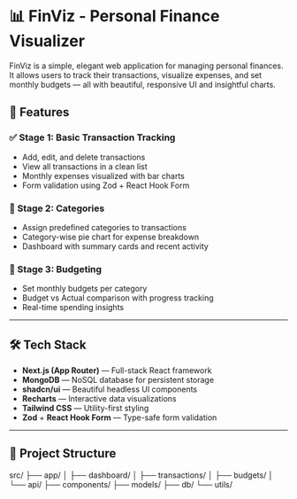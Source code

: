 # 📊 FinViz - Personal Finance Visualizer

FinViz is a simple, elegant web application for managing personal finances. It allows users to track their transactions, visualize expenses, and set monthly budgets — all with beautiful, responsive UI and insightful charts.

## 🌟 Features

### ✅ Stage 1: Basic Transaction Tracking

- Add, edit, and delete transactions
- View all transactions in a clean list
- Monthly expenses visualized with bar charts
- Form validation using Zod + React Hook Form

### 🎨 Stage 2: Categories

- Assign predefined categories to transactions
- Category-wise pie chart for expense breakdown
- Dashboard with summary cards and recent activity

### 💸 Stage 3: Budgeting

- Set monthly budgets per category
- Budget vs Actual comparison with progress tracking
- Real-time spending insights

---

## 🛠 Tech Stack

- **Next.js (App Router)** — Full-stack React framework
- **MongoDB** — NoSQL database for persistent storage
- **shadcn/ui** — Beautiful headless UI components
- **Recharts** — Interactive data visualizations
- **Tailwind CSS** — Utility-first styling
- **Zod** + **React Hook Form** — Type-safe form validation

---

## 📁 Project Structure

src/ ├── app/ │ ├── dashboard/ │ ├── transactions/ │ ├── budgets/ │ └── api/ ├── components/ ├── models/ ├── db/ └── utils/
